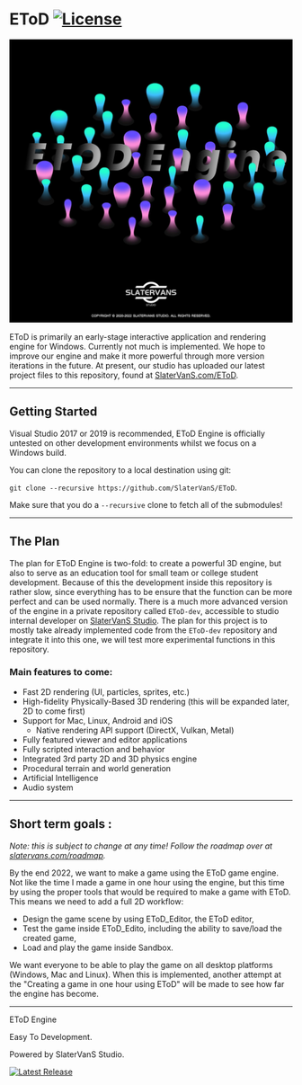 # EToD [![License](https://img.shields.io/github/license/SlaterVanS/EToD.svg)](https://github.com/SlaterVanS/EToD/blob/main/LICENSE)

![EToD](/Sandbox/assets/textures/EToD_Engine.png?raw=true "EToD")

EToD is primarily an early-stage interactive application and rendering engine for Windows. Currently not much is implemented. We hope to improve our engine and make it more powerful through more version iterations in the future. At present, our studio has uploaded our latest project files to this repository, found at [SlaterVanS.com/EToD](https://github.com/SlaterVanS/EToD). 

***

## Getting Started
Visual Studio 2017 or 2019 is recommended, EToD Engine is officially untested on other development environments whilst we focus on a Windows build.

You can clone the repository to a local destination using git:

`git clone --recursive https://github.com/SlaterVanS/EToD`.

Make sure that you do a `--recursive` clone to fetch all of the submodules!

***

## The Plan
The plan for EToD Engine is two-fold: to create a powerful 3D engine, but also to serve as an education tool for small team or college student development. Because of this the development inside this repository is rather slow, since everything has to be ensure that the function can be more perfect and can be used normally. There is a much more advanced version of the engine in a private repository called `EToD-dev`, accessible to studio internal developer on [SlaterVanS Studio](https://www.slatervans.com/etod). The plan for this project is to mostly take already implemented code from the `EToD-dev` repository and integrate it into this one, we will test more experimental functions in this repository.

### Main features to come:
- Fast 2D rendering (UI, particles, sprites, etc.)
- High-fidelity Physically-Based 3D rendering (this will be expanded later, 2D to come first)
- Support for Mac, Linux, Android and iOS
    - Native rendering API support (DirectX, Vulkan, Metal)
- Fully featured viewer and editor applications
- Fully scripted interaction and behavior
- Integrated 3rd party 2D and 3D physics engine
- Procedural terrain and world generation
- Artificial Intelligence
- Audio system

***

## Short term goals :
*Note: this is subject to change at any time! Follow the roadmap over at [slatervans.com/roadmap](http://www.slatervans.com).*

By the end 2022, we want to make a game using the EToD game engine. Not like the time I made a game in one hour using the engine, but this time by using the proper tools that would be required to make a game with EToD. This means we need to add a full 2D workflow:

- Design the game scene by using EToD_Editor, the EToD editor,
- Test the game inside EToD_Edito, including the ability to save/load the created game,
- Load and play the game inside Sandbox.

We want everyone to be able to play the game on all desktop platforms (Windows, Mac and Linux). When this is implemented, another attempt at the "Creating a game in one hour using EToD" will be made to see how far the engine has become.

***

EToD Engine

Easy To Development.

Powered by SlaterVanS Studio.

[![Latest Release](https://gitee.com/slatervans_studios/EToD/releases/Beta_0.0.0.2_Demo)](https://gitee.com/slatervans_studios/EToD/releases/Beta_0.0.0.2_Demo)
